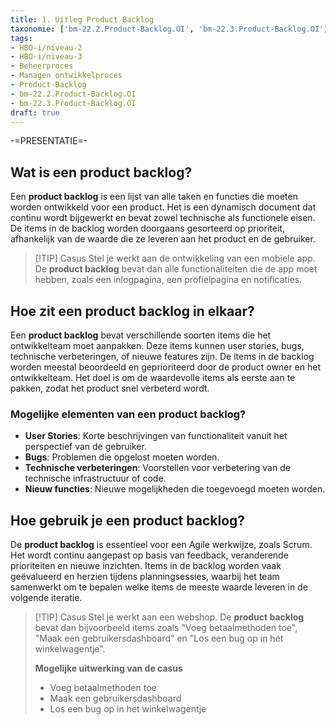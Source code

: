 ```yaml
---
title: 1. Uitleg Product Backlog
taxonomie: ['bm-22.2.Product-Backlog.OI', 'bm-22.3.Product-Backlog.OI']
tags:
- HBO-i/niveau-2
- HBO-i/niveau-3
- Beheerproces
- Managen ontwikkelproces
- Product-Backlog
- bm-22.2.Product-Backlog.OI
- bm-22.3.Product-Backlog.OI
draft: true 
---
```


-=PRESENTATIE=-

## Wat is een product backlog?
Een **product backlog** is een lijst van alle taken en functies die moeten worden ontwikkeld voor een product. Het is een dynamisch document dat continu wordt bijgewerkt en bevat zowel technische als functionele eisen. De items in de backlog worden doorgaans gesorteerd op prioriteit, afhankelijk van de waarde die ze leveren aan het product en de gebruiker.

> [!TIP] Casus
> Stel je werkt aan de ontwikkeling van een mobiele app. De **product backlog** bevat dan alle functionaliteiten die de app moet hebben, zoals een inlogpagina, een profielpagina en notificaties.

## Hoe zit een product backlog in elkaar?
Een **product backlog** bevat verschillende soorten items die het ontwikkelteam moet aanpakken. Deze items kunnen user stories, bugs, technische verbeteringen, of nieuwe features zijn. De items in de backlog worden meestal beoordeeld en geprioriteerd door de product owner en het ontwikkelteam. Het doel is om de waardevolle items als eerste aan te pakken, zodat het product snel verbeterd wordt.

### Mogelijke elementen van een product backlog?
- **User Stories**: Korte beschrijvingen van functionaliteit vanuit het perspectief van de gebruiker.
- **Bugs**: Problemen die opgelost moeten worden.
- **Technische verbeteringen**: Voorstellen voor verbetering van de technische infrastructuur of code.
- **Nieuw functies**: Nieuwe mogelijkheden die toegevoegd moeten worden.

## Hoe gebruik je een product backlog?
De **product backlog** is essentieel voor een Agile werkwijze, zoals Scrum. Het wordt continu aangepast op basis van feedback, veranderende prioriteiten en nieuwe inzichten. Items in de backlog worden vaak geëvalueerd en herzien tijdens planningsessies, waarbij het team samenwerkt om te bepalen welke items de meeste waarde leveren in de volgende iteratie.

> [!TIP] Casus
> Stel je werkt aan een webshop. De **product backlog** bevat dan bijvoorbeeld items zoals "Voeg betaalmethoden toe", "Maak een gebruikersdashboard" en "Los een bug op in het winkelwagentje".
> 
> **Mogelijke uitwerking van de casus**
> - Voeg betaalmethoden toe
> - Maak een gebruikersdashboard
> - Los een bug op in het winkelwagentje
